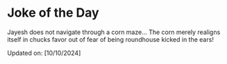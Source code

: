 # Joke of the Day

<!-- #joke -->
Jayesh does not navigate through a corn maze... The corn merely realigns itself in chucks favor out of fear of being roundhouse kicked in the ears!

Updated on: [10/10/2024]
<!-- #jokeEnd -->